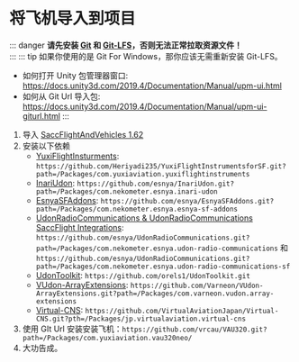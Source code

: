 # 将飞机导入到项目
::: danger
**请先安装 [Git](https://git-scm.com/) 和 [Git-LFS](https://git-lfs.com/)，否则无法正常拉取资源文件！**  
:::
::: tip
如果你使用的是 Git For Windows，那你应该无需重新安装 Git-LFS。  
- 如何打开 Unity 包管理器窗口: https://docs.unity3d.com/2019.4/Documentation/Manual/upm-ui.html
- 如何从 Git Url 导入包: https://docs.unity3d.com/2019.4/Documentation/Manual/upm-ui-giturl.html
:::
1. 导入 [SaccFlightAndVehicles 1.62](https://github.com/Sacchan-VRC/SaccFlightAndVehicles/releases/tag/1.62)
2. 安装以下依赖
    - [YuxiFlightInsturments](https://github.com/Heriyadi235/YuxiFlightInstrumentsforSF): `https://github.com/Heriyadi235/YuxiFlightInstrumentsforSF.git?path=/Packages/com.yuxiaviation.yuxiflightinstruments`
    - [InariUdon](https://github.com/esnya/InariUdon.git): `https://github.com/esnya/InariUdon.git?path=/Packages/com.nekometer.esnya.inari-udon`
    - [EsnyaSFAddons](https://github.com/Esnya/EsnyaSFAddons): `https://github.com/esnya/EsnyaSFAddons.git?path=/Packages/com.nekometer.esnya.esnya-sf-addons`
    - [UdonRadioCommunications & UdonRadioCommunications SaccFlight Integrations](https://github.com/esnya/UdonRadioCommunications): `https://github.com/esnya/UdonRadioCommunications.git?path=/Packages/com.nekometer.esnya.udon-radio-communications` 和 `https://github.com/esnya/UdonRadioCommunications.git?path=/Packages/com.nekometer.esnya.udon-radio-communications-sf`
    - [UdonToolkit](https://github.com/orels1/UdonToolkit): `https://github.com/orels1/UdonToolkit.git`
    - [VUdon-ArrayExtensions](https://github.com/Varneon/VUdon-ArrayExtensions): `https://github.com/Varneon/VUdon-ArrayExtensions.git?path=/Packages/com.varneon.vudon.array-extensions`
    - [Virtual-CNS](https://github.com/VirtualAviationJapan/Virtual-CNS): `https://github.com/VirtualAviationJapan/Virtual-CNS.git?pth=/Packages/jp.virtualaviation.virtual-cns`
3. 使用 GIt Url 安装安装飞机：`https://github.com/vrcau/VAU320.git?path=/Packages/com.yuxiaviation.vau320neo/`
4. 大功告成。